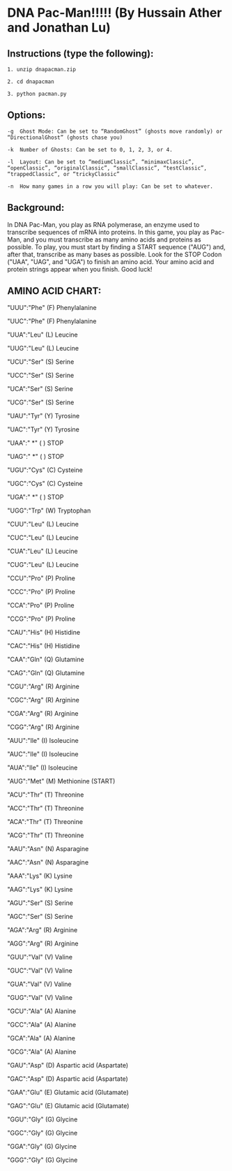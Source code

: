 # DNA Pac-Man!!!!! (By Hussain Ather and Jonathan Lu) 

## Instructions (type the following):

    1. unzip dnapacman.zip

    2. cd dnapacman

    3. python pacman.py

## Options:

    -g	Ghost Mode: Can be set to “RandomGhost” (ghosts move randomly) or “DirectionalGhost” (ghosts chase you)

    -k	Number of Ghosts: Can be set to 0, 1, 2, 3, or 4.

    -l	Layout: Can be set to “mediumClassic”, “minimaxClassic”, “openClassic”, “originalClassic”, “smallClassic”, “testClassic”, “trappedClassic”, or “trickyClassic”

    -n	How many games in a row you will play: Can be set to whatever.


## Background:


In DNA Pac-Man, you play as RNA polymerase, an enzyme used to transcribe sequences of mRNA into proteins. In this game, you play as Pac-Man, and you must transcribe as many amino acids and proteins as possible. To play, you must start by finding a START sequence ("AUG") and, after that, transcribe as many bases as possible. Look for the STOP Codon ("UAA", "UAG", and "UGA") to finish an amino acid. Your amino acid and protein strings appear when you finish. Good luck!

## AMINO ACID CHART:
"UUU":"Phe" (F) Phenylalanine

"UUC":"Phe" (F) Phenylalanine

"UUA":"Leu" (L) Leucine

"UUG":"Leu" (L) Leucine

"UCU":"Ser" (S) Serine

"UCC":"Ser" (S) Serine


"UCA":"Ser" (S) Serine

"UCG":"Ser" (S) Serine

"UAU":"Tyr" (Y) Tyrosine

"UAC":"Tyr" (Y) Tyrosine

"UAA":" *"  ( ) STOP

"UAG":" *"  ( ) STOP

"UGU":"Cys" (C) Cysteine

"UGC":"Cys" (C) Cysteine

"UGA":" *"  ( ) STOP

"UGG":"Trp" (W) Tryptophan

"CUU":"Leu" (L) Leucine

"CUC":"Leu" (L) Leucine

"CUA":"Leu" (L) Leucine

"CUG":"Leu" (L) Leucine

"CCU":"Pro" (P) Proline

"CCC":"Pro" (P) Proline

"CCA":"Pro" (P) Proline

"CCG":"Pro" (P) Proline

"CAU":"His" (H) Histidine

"CAC":"His" (H) Histidine

"CAA":"Gln" (Q) Glutamine

"CAG":"Gln" (Q) Glutamine

"CGU":"Arg" (R) Arginine

"CGC":"Arg" (R) Arginine

"CGA":"Arg" (R) Arginine

"CGG":"Arg" (R) Arginine

"AUU":"Ile" (I) Isoleucine

"AUC":"Ile" (I) Isoleucine

"AUA":"Ile" (I) Isoleucine

"AUG":"Met" (M) Methionine (START)

"ACU":"Thr" (T) Threonine

"ACC":"Thr" (T) Threonine

"ACA":"Thr" (T) Threonine

"ACG":"Thr" (T) Threonine

"AAU":"Asn" (N) Asparagine

"AAC":"Asn" (N) Asparagine

"AAA":"Lys" (K) Lysine

"AAG":"Lys" (K) Lysine

"AGU":"Ser" (S) Serine

"AGC":"Ser" (S) Serine

"AGA":"Arg" (R) Arginine

"AGG":"Arg" (R) Arginine

"GUU":"Val" (V) Valine

"GUC":"Val" (V) Valine

"GUA":"Val" (V) Valine

"GUG":"Val" (V) Valine

"GCU":"Ala" (A) Alanine

"GCC":"Ala" (A) Alanine

"GCA":"Ala" (A) Alanine

"GCG":"Ala" (A) Alanine

"GAU":"Asp" (D) Aspartic acid (Aspartate)

"GAC":"Asp" (D) Aspartic acid (Aspartate)

"GAA":"Glu" (E) Glutamic acid (Glutamate)

"GAG":"Glu" (E) Glutamic acid (Glutamate)

"GGU":"Gly" (G) Glycine

"GGC":"Gly" (G) Glycine

"GGA":"Gly" (G) Glycine

"GGG":"Gly" (G) Glycine